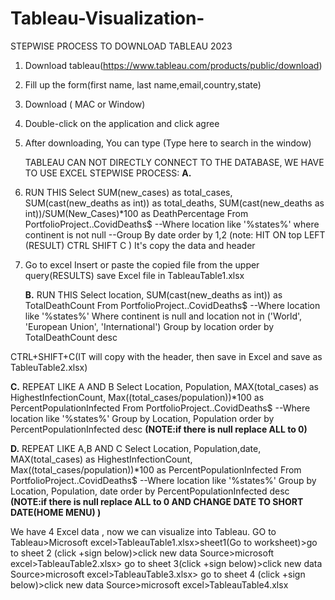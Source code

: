 # Tableau-Visualization-
STEPWISE PROCESS TO DOWNLOAD TABLEAU 2023
1. Download tableau(https://www.tableau.com/products/public/download)
2. Fill up the form(first name, last name,email,country,state)
3. Download ( MAC or Window)
4. Double-click on the application and click agree
5. After downloading, You can type (Type here to search in the window)

   TABLEAU CAN NOT DIRECTLY CONNECT TO THE DATABASE, WE HAVE TO USE EXCEL
   STEPWISE PROCESS:
    **A.**
1. RUN THIS
       Select SUM(new_cases) as total_cases, SUM(cast(new_deaths as int)) as total_deaths, SUM(cast(new_deaths as int))/SUM(New_Cases)*100 as DeathPercentage
        From PortfolioProject..CovidDeaths$
      --Where location like '%states%'
        where continent is not null 
      --Group By date
      order by 1,2
(note: HIT ON top LEFT (RESULT) CTRL SHIFT C )
    It's copy the data and header
2. Go to excel
   Insert or paste the copied file from the upper query(RESULTS)
   save Excel file in TableauTable1.xlsx

   **B.**
   RUN THIS
Select location, SUM(cast(new_deaths as int)) as TotalDeathCount
From PortfolioProject..CovidDeaths$
--Where location like '%states%'
Where continent is null 
and location not in ('World', 'European Union', 'International')
Group by location
order by TotalDeathCount desc

CTRL+SHIFT+C(IT will copy with the header, then save in Excel and save as TableuTable2.xlsx)

**C.**
REPEAT LIKE A AND B
Select Location, Population, MAX(total_cases) as HighestInfectionCount,  Max((total_cases/population))*100 as PercentPopulationInfected
From PortfolioProject..CovidDeaths$
--Where location like '%states%'
Group by Location, Population
order by PercentPopulationInfected desc
**(NOTE:if there is null replace ALL to 0)**

**D.**
REPEAT LIKE A,B AND C
Select Location, Population,date, MAX(total_cases) as HighestInfectionCount,  Max((total_cases/population))*100 as PercentPopulationInfected
From PortfolioProject..CovidDeaths$
--Where location like '%states%'
Group by Location, Population, date
order by PercentPopulationInfected desc
**(NOTE:if there is null replace ALL to 0 AND CHANGE DATE TO SHORT DATE(HOME MENU) )**

We have 4 Excel data , now we can visualize into Tableau.
GO to Tableau>Microsoft excel>TableauTable1.xlsx>sheet1(Go to worksheet)>go to sheet 2 (click +sign below)>click new data Source>microsoft excel>TableauTable2.xlsx>
go to sheet 3(click +sign below)>click new data Source>microsoft excel>TableauTable3.xlsx>
go to sheet 4 (click +sign below)>click new data Source>microsoft excel>TableauTable4.xlsx


